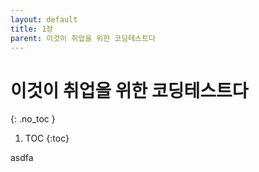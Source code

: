 ```yaml
---
layout: default
title: 1장
parent: 이것이 취업을 위한 코딩테스트다
---
```


# 이것이 취업을 위한 코딩테스트다
{: .no_toc }

1. TOC
{:toc}

asdfa